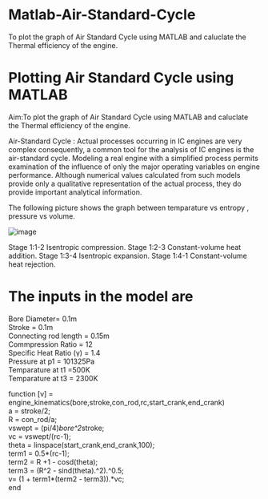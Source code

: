 # Matlab-Air-Standard-Cycle
To plot the graph of Air Standard Cycle using MATLAB and caluclate the Thermal efficiency of the engine.

# Plotting Air Standard Cycle using MATLAB


Aim:To plot the graph of Air Standard Cycle using MATLAB and caluclate the Thermal efficiency of the engine.

Air-Standard Cycle :
Actual processes occurring in IC engines are very complex consequently, a common tool for the analysis of IC engines is the air-standard cycle. Modeling a real engine with a simplified process permits examination of the influence of only the major operating variables on engine performance. Although numerical values calculated from such models provide only a qualitative representation of the actual process, they do provide important analytical information.

The following picture shows the graph between temparature vs entropy , pressure vs volume.

![image](https://user-images.githubusercontent.com/70133134/112191158-bc907c00-8c2b-11eb-9cbb-1b2fab7946cb.png)

Stage 1:1-2 Isentropic compression.
Stage 1:2-3 Constant-volume heat addition.
Stage 1:3-4 Isentropic expansion.
Stage 1:4-1 Constant-volume heat rejection.

# The inputs in the model are   
Bore Diameter= 0.1m  
Stroke = 0.1m   
Connecting rod length = 0.15m   
Commpression Ratio = 12    
Specific Heat Ratio (γ) = 1.4   
Pressure at p1 = 101325Pa    
Temparature at t1 =500K     
Temparature at t3 = 2300K     

function [v] = engine_kinematics(bore,stroke,con_rod,rc,start_crank,end_crank)     
a = stroke/2;    
R = con_rod/a;      
vswept = (pi/4)*bore^2*stroke;    
vc = vswept/(rc-1);    
theta = linspace(start_crank,end_crank,100);   
term1 = 0.5*(rc-1);    
term2 = R +1 - cosd(theta);    
term3 = (R^2 - sind(theta).^2).^0.5;     
v= (1 + term1*(term2 - term3)).*vc;    
end



